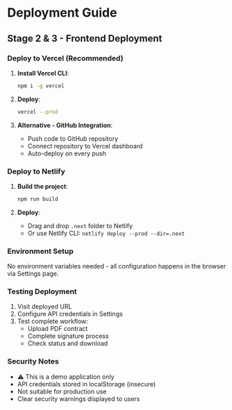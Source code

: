 # Deployment Guide

## Stage 2 & 3 - Frontend Deployment

### Deploy to Vercel (Recommended)

1. **Install Vercel CLI**:
   ```bash
   npm i -g vercel
   ```

2. **Deploy**:
   ```bash
   vercel --prod
   ```

3. **Alternative - GitHub Integration**:
   - Push code to GitHub repository
   - Connect repository to Vercel dashboard
   - Auto-deploy on every push

### Deploy to Netlify

1. **Build the project**:
   ```bash
   npm run build
   ```

2. **Deploy**:
   - Drag and drop `.next` folder to Netlify
   - Or use Netlify CLI: `netlify deploy --prod --dir=.next`

### Environment Setup

No environment variables needed - all configuration happens in the browser via Settings page.

### Testing Deployment

1. Visit deployed URL
2. Configure API credentials in Settings
3. Test complete workflow:
   - Upload PDF contract
   - Complete signature process
   - Check status and download

### Security Notes

- ⚠️ This is a demo application only
- API credentials stored in localStorage (insecure)
- Not suitable for production use
- Clear security warnings displayed to users